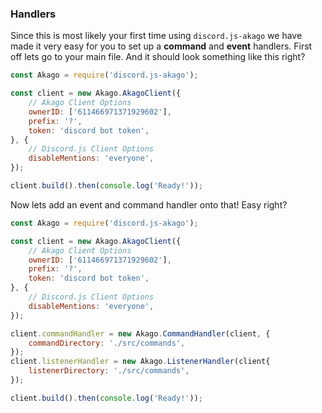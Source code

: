 ### Handlers
Since this is most likely your first time using `discord.js-akago` we have made it very easy for you to set up a **command** and **event** handlers. First off lets go to your main file. And it should look something like this right?
```JavaScript
const Akago = require('discord.js-akago');

const client = new Akago.AkagoClient({
	// Akago Client Options
	ownerID: ['611466971371929602'],
	prefix: '?',
	token: 'discord bot token',
}, {
	// Discord.js Client Options
	disableMentions: 'everyone',
});

client.build().then(console.log('Ready!'));
```

Now lets add an event and command handler onto that!
Easy right?
```JavaScript
const Akago = require('discord.js-akago');

const client = new Akago.AkagoClient({
	// Akago Client Options
	ownerID: ['611466971371929602'],
	prefix: '?',
	token: 'discord bot token',
}, {
	// Discord.js Client Options
	disableMentions: 'everyone',
});

client.commandHandler = new Akago.CommandHandler(client, {
	commandDirectory: './src/commands',
});
client.listenerHandler = new Akago.ListenerHandler(client{
	listenerDirectory: './src/commands',
});

client.build().then(console.log('Ready!'));
```